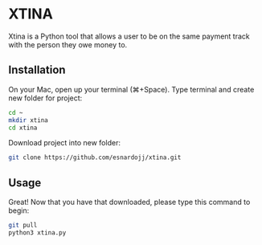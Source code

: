 # XTINA

Xtina is a Python tool that allows a user to be on the same payment track with the person they owe money to. 

## Installation

On your Mac, open up your terminal (⌘+Space). Type terminal and create new folder for project:
```bash
cd ~
mkdir xtina
cd xtina
```
Download project into new folder:
```bash
git clone https://github.com/esnardojj/xtina.git
```

## Usage

Great! Now that you have that downloaded, please type this command to begin:
```bash
git pull
python3 xtina.py
```
